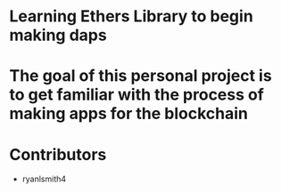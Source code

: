 # Learning Ethers Library to begin making daps

# The goal of this personal project is to get familiar with the process of making apps for the blockchain

# Contributors 
- ryanlsmith4